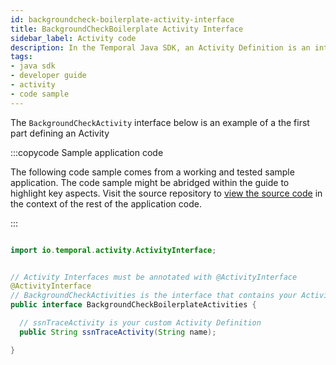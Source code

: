 ```yaml
---
id: backgroundcheck-boilerplate-activity-interface
title: BackgroundCheckBoilerplate Activity Interface
sidebar_label: Activity code
description: In the Temporal Java SDK, an Activity Definition is an interface and its implementation.
tags:
- java sdk
- developer guide
- activity
- code sample
---
```


<!-- DO NOT EDIT THIS FILE DIRECTLY.
THIS FILE IS GENERATED from https://github.com/temporalio/documentation-samples-java/blob/main/backgroundcheck/src/main/java/backgroundcheckboilerplate/BackgroundCheckBoilerplateActivities.java. -->

The `BackgroundCheckActivity` interface below is an example of a the first part defining an Activity

:::copycode Sample application code

The following code sample comes from a working and tested sample application.
The code sample might be abridged within the guide to highlight key aspects.
Visit the source repository to [view the source code](https://github.com/temporalio/documentation-samples-java/blob/main/backgroundcheck/src/main/java/backgroundcheckboilerplate/BackgroundCheckBoilerplateActivities.java) in the context of the rest of the application code. 

:::

```java

import io.temporal.activity.ActivityInterface;


// Activity Interfaces must be annotated with @ActivityInterface
@ActivityInterface
// BackgroundCheckActivities is the interface that contains your Activity Definitions
public interface BackgroundCheckBoilerplateActivities {

  // ssnTraceActivity is your custom Activity Definition
  public String ssnTraceActivity(String name);

}
```

